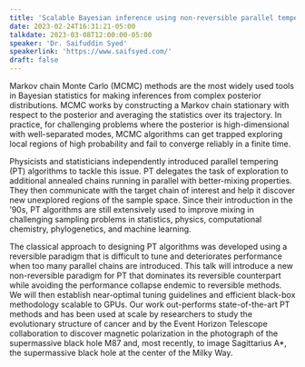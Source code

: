 ```yaml
---
title: 'Scalable Bayesian inference using non-reversible parallel tempering'
date: 2023-02-24T16:31:21-05:00
talkdate: 2023-03-08T12:00:00-05:00
speaker: 'Dr. Saifuddin Syed'
speakerlink: 'https://www.saifsyed.com/'
draft: false
---
```


Markov chain Monte Carlo (MCMC) methods are the most widely used tools in Bayesian statistics for making inferences from complex posterior distributions. MCMC works by constructing a Markov chain stationary with respect to the posterior and averaging the statistics over its trajectory. In practice, for challenging problems where the posterior is high-dimensional with well-separated modes, MCMC algorithms can get trapped exploring local regions of high probability and fail to converge reliably in a finite time.

Physicists and statisticians independently introduced parallel tempering (PT) algorithms to tackle this issue. PT delegates the task of exploration to additional annealed chains running in parallel with better-mixing properties. They then communicate with the target chain of interest and help it discover new unexplored regions of the sample space. Since their introduction in the ’90s, PT algorithms are still extensively used to improve mixing in challenging sampling problems in statistics, physics, computational chemistry, phylogenetics, and machine learning.

The classical approach to designing PT algorithms was developed using a reversible paradigm that is difficult to tune and deteriorates performance when too many parallel chains are introduced. This talk will introduce a new non-reversible paradigm for PT that dominates its reversible counterpart while avoiding the performance collapse endemic to reversible methods. We will then establish near-optimal tuning guidelines and efficient black-box methodology scalable to GPUs. Our work out-performs state-of-the-art PT methods and has been used at scale by researchers to study the evolutionary structure of cancer and by the Event Horizon Telescope collaboration to discover magnetic polarization in the photograph of the supermassive black hole M87 and, most recently, to image Sagittarius A\*, the supermassive black hole at the center of the Milky Way.
